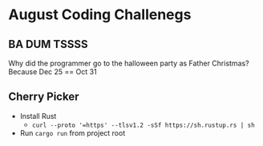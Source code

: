 # August Coding Challenegs

## BA DUM TSSSS
Why did the programmer go to the halloween party as Father Christmas? Because Dec 25 == Oct 31
## Cherry Picker
- Install Rust
  - `curl --proto '=https' --tlsv1.2 -sSf https://sh.rustup.rs | sh`
- Run `cargo run` from project root

